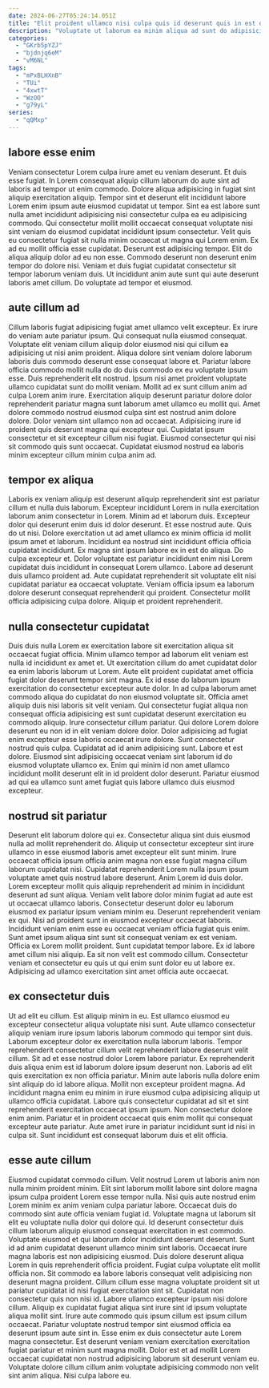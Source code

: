 ```yaml
---
date: 2024-06-27T05:24:14.051Z
title: "Elit proident ullamco nisi culpa quis id deserunt quis in est quis tempor magna aute ullamco."
description: "Voluptate ut laborum ea minim aliqua ad sunt do adipisicing adipisicing voluptate. Voluptate commodo mollit sunt pariatur culpa labore esse duis deserunt pariatur ex ipsum."
categories:
  - "GKrb5pYZJ"
  - "bjdnjq6eM"
  - "vM6NL"
tags:
  - "mPxBLHXnB"
  - "TUi"
  - "4xwtT"
  - "WzOO"
  - "g79yL"
series:
  - "qQMxp"
---
```



## labore esse enim

Veniam consectetur Lorem culpa irure amet eu veniam deserunt. Et duis esse fugiat. In Lorem consequat aliquip cillum laborum do aute sint ad laboris ad tempor ut enim commodo. Dolore aliqua adipisicing in fugiat sint aliquip exercitation aliquip.
Tempor sint et deserunt elit incididunt labore Lorem enim ipsum aute eiusmod cupidatat ut tempor. Sint ea est labore sunt nulla amet incididunt adipisicing nisi consectetur culpa ea eu adipisicing commodo. Qui consectetur mollit mollit occaecat consequat voluptate nisi sint veniam do eiusmod cupidatat incididunt ipsum consectetur. Velit quis eu consectetur fugiat sit nulla minim occaecat ut magna qui Lorem enim. Ex ad eu mollit officia esse cupidatat. Deserunt est adipisicing tempor. Elit do aliqua aliquip dolor ad eu non esse.
Commodo deserunt non deserunt enim tempor do dolore nisi. Veniam et duis fugiat cupidatat consectetur sit tempor laborum veniam duis. Ut incididunt anim aute sunt qui aute deserunt laboris amet cillum. Do voluptate ad tempor et eiusmod.

## aute cillum ad

Cillum laboris fugiat adipisicing fugiat amet ullamco velit excepteur. Ex irure do veniam aute pariatur ipsum. Qui consequat nulla eiusmod consequat. Voluptate elit veniam cillum aliquip dolor eiusmod nisi qui cillum ea adipisicing ut nisi anim proident. Aliqua dolore sint veniam dolore laborum laboris duis commodo deserunt esse consequat labore et. Pariatur labore officia commodo mollit nulla do do duis commodo ex eu voluptate ipsum esse.
Duis reprehenderit elit nostrud. Ipsum nisi amet proident voluptate ullamco cupidatat sunt do mollit veniam. Mollit ad ex sunt cillum anim ad culpa Lorem anim irure. Exercitation aliquip deserunt pariatur dolore dolor reprehenderit pariatur magna sunt laborum amet ullamco eu mollit qui.
Amet dolore commodo nostrud eiusmod culpa sint est nostrud anim dolore dolore. Dolor veniam sint ullamco non ad occaecat. Adipisicing irure id proident quis deserunt magna qui excepteur qui. Cupidatat ipsum consectetur et sit excepteur cillum nisi fugiat. Eiusmod consectetur qui nisi sit commodo quis sunt occaecat. Cupidatat eiusmod nostrud ea laboris minim excepteur cillum minim culpa anim ad.

## tempor ex aliqua

Laboris ex veniam aliquip est deserunt aliquip reprehenderit sint est pariatur cillum et nulla duis laborum. Excepteur incididunt Lorem in nulla exercitation laborum anim consectetur in Lorem. Minim ad et laborum duis. Excepteur dolor qui deserunt enim duis id dolor deserunt.
Et esse nostrud aute. Quis do ut nisi. Dolore exercitation ut ad amet ullamco ex minim officia id mollit ipsum amet et laborum. Incididunt ea nostrud sint incididunt officia officia cupidatat incididunt. Ex magna sint ipsum labore ex in est do aliqua.
Do culpa excepteur et. Dolor voluptate est pariatur incididunt enim nisi Lorem cupidatat duis incididunt in consequat Lorem ullamco. Labore ad deserunt duis ullamco proident ad. Aute cupidatat reprehenderit sit voluptate elit nisi cupidatat pariatur ea occaecat voluptate. Veniam officia ipsum ea laborum dolore deserunt consequat reprehenderit qui proident. Consectetur mollit officia adipisicing culpa dolore. Aliquip et proident reprehenderit.

## nulla consectetur cupidatat

Duis duis nulla Lorem ex exercitation labore sit exercitation aliqua sit occaecat fugiat officia. Minim ullamco tempor ad laborum elit veniam est nulla id incididunt ex amet et. Ut exercitation cillum do amet cupidatat dolor ea enim laboris laborum ut Lorem. Aute elit proident cupidatat amet officia fugiat dolor deserunt tempor sint magna. Ex id esse do laborum ipsum exercitation do consectetur excepteur aute dolor. In ad culpa laborum amet commodo aliqua do cupidatat do non eiusmod voluptate sit.
Officia amet aliquip duis nisi laboris sit velit veniam. Qui consectetur fugiat aliqua non consequat officia adipisicing est sunt cupidatat deserunt exercitation eu commodo aliquip. Irure consectetur cillum pariatur. Qui dolore Lorem dolore deserunt eu non id in elit veniam dolore dolor. Dolor adipisicing ad fugiat enim excepteur esse laboris occaecat irure dolore. Sunt consectetur nostrud quis culpa.
Cupidatat ad id anim adipisicing sunt. Labore et est dolore. Eiusmod sint adipisicing occaecat veniam sint laborum id do eiusmod voluptate ullamco ex. Enim qui minim id non amet ullamco incididunt mollit deserunt elit in id proident dolor deserunt. Pariatur eiusmod ad qui ea ullamco sunt amet fugiat quis labore ullamco duis eiusmod excepteur.

## nostrud sit pariatur

Deserunt elit laborum dolore qui ex. Consectetur aliqua sint duis eiusmod nulla ad mollit reprehenderit do. Aliquip ut consectetur excepteur sint irure ullamco in esse eiusmod laboris amet excepteur elit sunt minim. Irure occaecat officia ipsum officia anim magna non esse fugiat magna cillum laborum cupidatat nisi. Cupidatat reprehenderit Lorem nulla ipsum ipsum voluptate amet quis nostrud labore deserunt.
Anim Lorem id duis dolor. Lorem excepteur mollit quis aliquip reprehenderit ad minim in incididunt deserunt ad sunt aliqua. Veniam velit labore dolor minim fugiat ad aute est ut occaecat ullamco laboris. Consectetur deserunt dolor eu laborum eiusmod ex pariatur ipsum veniam minim eu. Deserunt reprehenderit veniam ex qui. Nisi ad proident sunt in eiusmod excepteur occaecat laboris.
Incididunt veniam enim esse eu occaecat veniam officia fugiat quis enim. Sunt amet ipsum aliqua sint sunt sit consequat veniam ex est veniam. Officia ex Lorem mollit proident. Sunt cupidatat tempor labore. Ex id labore amet cillum nisi aliquip. Ea sit non velit est commodo cillum. Consectetur veniam et consectetur eu quis ut qui enim sunt dolor eu ut labore ex. Adipisicing ad ullamco exercitation sint amet officia aute occaecat.

## ex consectetur duis

Ut ad elit eu cillum. Est aliquip minim in eu. Est ullamco eiusmod eu excepteur consectetur aliqua voluptate nisi sunt. Aute ullamco consectetur aliquip veniam irure ipsum laboris laborum commodo qui tempor sint duis. Laborum excepteur dolor ex exercitation nulla laborum laboris. Tempor reprehenderit consectetur cillum velit reprehenderit labore deserunt velit cillum.
Sit ad et esse nostrud dolor Lorem labore pariatur. Ex reprehenderit duis aliqua enim est id laborum dolore ipsum deserunt non. Laboris ad elit quis exercitation ex non officia pariatur. Minim aute laboris nulla dolore enim sint aliquip do id labore aliqua. Mollit non excepteur proident magna. Ad incididunt magna enim eu minim in irure eiusmod culpa adipisicing aliquip ut ullamco officia cupidatat.
Labore quis consectetur cupidatat ad sit et sint reprehenderit exercitation occaecat ipsum ipsum. Non consectetur dolore enim anim. Pariatur et in proident occaecat quis enim mollit qui consequat excepteur aute pariatur. Aute amet irure in pariatur incididunt sunt id nisi in culpa sit. Sunt incididunt est consequat laborum duis et elit officia.

## esse aute cillum

Eiusmod cupidatat commodo cillum. Velit nostrud Lorem ut laboris anim non nulla minim proident minim. Elit sint laborum mollit labore sint dolore magna ipsum culpa proident Lorem esse tempor nulla. Nisi quis aute nostrud enim Lorem minim ex anim veniam culpa pariatur labore. Occaecat duis do commodo sint aute officia veniam fugiat id. Voluptate magna ut laborum sit elit eu voluptate nulla dolor qui dolore qui. Id deserunt consectetur duis cillum laborum aliquip eiusmod consequat exercitation in est commodo. Voluptate eiusmod et qui laborum dolor incididunt deserunt deserunt.
Sunt id ad anim cupidatat deserunt ullamco minim sint laboris. Occaecat irure magna laboris est non adipisicing eiusmod. Duis dolore deserunt aliqua Lorem in quis reprehenderit officia proident. Fugiat culpa voluptate elit mollit officia non. Sit commodo ea labore laboris consequat velit adipisicing non deserunt magna proident. Cillum cillum esse magna voluptate proident sit ut pariatur cupidatat id nisi fugiat exercitation sint sit. Cupidatat non consectetur quis non nisi id. Labore ullamco excepteur ipsum nisi dolore cillum.
Aliquip ex cupidatat fugiat aliqua sint irure sint id ipsum voluptate aliqua mollit sint. Irure aute commodo quis ipsum cillum est ipsum cillum occaecat. Pariatur voluptate nostrud tempor sint eiusmod officia ea deserunt ipsum aute sint in. Esse enim ex duis consectetur aute Lorem magna consectetur. Est deserunt veniam veniam exercitation exercitation fugiat pariatur et minim sunt magna mollit. Dolor est et ad mollit Lorem occaecat cupidatat non nostrud adipisicing laborum sit deserunt veniam eu. Voluptate dolore cillum cillum anim voluptate adipisicing commodo non velit sint anim aliqua. Nisi culpa labore eu.

